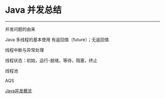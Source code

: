 # Java 并发总结
***

并发问题的由来

Java 多线程的基本使用 有返回值（future）；无返回值

线程中断与异常处理

线程状态：初始，运行-就绪，等待，阻塞，终止

线程池

AQS

[Java并发概览](https://juejin.cn/post/6929680206588280840/)